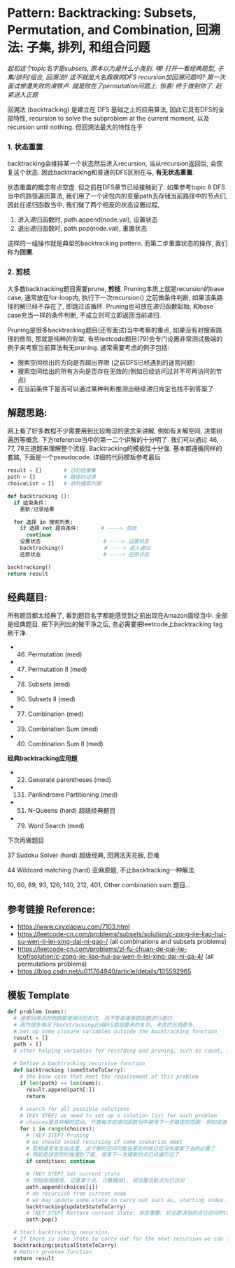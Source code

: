# Pattern: Backtracking: Subsets, Permutation, and Combination, 回溯法: 子集, 排列, 和组合问题
*起初这个topic名字是subsets, 原本以为是什么小类别. 嘿! 打开一看经典题型, 子集/排列/组合, 回溯法!! 这不就是大名鼎鼎的DFS recursion加回溯问题吗? 第一次面试惨遭失败的滑铁卢. 就是败在了permutation问题上. 惊喜! 终于做到你了. 赶紧进入正题*

回溯法 (backtracking) 是建立在 DFS 基础之上的应用算法, 因此它具有DFS的全部特性, recursion to solve the subproblem at the current moment, 以及recursion until nothing. 但回溯法最大的特性在于

### **1. 状态重置**
backtracking会维持某一个状态然后进入recursion, 当从recursion返回后, 会恢复这个状态. 因此backtracking和普通的DFS区别在与, **有无状态重置**.

状态重置的概念有点空虚. 但之前在DFS章节已经接触到了. 如果参考topic 8 DFS当中的路径遍历算法, 我们用了一个闭包内的变量path去存储当前路径中的节点们, 因此在递归函数当中, 我们做了两个相反的状态设置过程,

1. 进入递归函数时, path.append(node.val), 设置状态
2. 退出递归函数时, path.pop(node.val), 重置状态

这样的一组操作就是典型的backtracking pattern. 而第二步重置状态的操作, 我们称为**回溯**.

### **2. 剪枝**
大多数backtracking题目需要prune, **剪枝**. Pruning本质上就是recursion的base case, 通常放在for-loop内, 执行下一次recursion() 之前做条件判断, 如果该条路径的解已经不存在了, 即跳过该循环. Pruning也可放在递归函数起始, 和base case充当一样的条件判断, 不成立则可立即返回当前递归.

Pruning是很多backtracking题目(还有面试)当中考察的重点, 如果没有对搜索路径的修剪, 那就是纯粹的穷举, 有些leetcode题目(79)会专门设置非常测试极端的例子来考察当前算法有无pruning. 通常需要考虑的例子包括:

- 搜索空间给出的方向是否超出界限 (之前DFS已经遇到的迷宫问题)
- 搜索空间给出的所有方向是否存在无效的(例如已经访问过并不可再访问的节点)
- 在当前条件下是否可以通过某种判断推测出继续递归肯定也找不到答案了

## **解题思路:**

网上看了好多教程不少需要用到比较晦涩的感念来讲解, 例如有关解空间, 决策树遍历等概念. 下方reference当中的第一二个讲解的十分明了. 我们可以通过 46, 77, 78三道题来理解整个流程. Backtracking的模板性十分强. 基本都遵循同样的套路, 下面是一个pseudocode. 详细的代码模板参考最后.
```py
result = []       # 总的结果集
path = []         # 路径的记录
choiceList = []   # 总的搜索列表

def backtracking ():
  if 结束条件:
    更新/记录结果

  for 选择 in 搜索列表:
    if 选择 not 题目条件:       # ----> 剪枝
      continue
    设置状态                    # ----> 设置状态
    backtracking()             # ----> 进入递归
    还原状态                    # ----> 还原状态

backtracking()
return result
```

## **经典题目:**

所有题目都太经典了, 看到题目名字都能感觉到之前出现在Amazon面经当中. 全部是经典题目. 把下列列出的做干净之后, 务必需要把leetcode上backtracking tag刷干净.

- 46. Permutation (med)
- 47. Permutation II (med)
- 78. Subsets (med)
- 90. Subsets II (med)
- 77. Combination (med)
- 39. Combination Sum (med)
- 40. Combination Sum II (med)

**经典backtracking应用题**

- 22. Generate parentheses (med)
- 131. Panlindrome Partitioning (med)
- 51. N-Queens (hard) 超级经典题目
- 79. Word Search (med)

下次再做题目

37 Sudoku Solver (hard) 超级经典, 回溯法天花板, 巨难

44 Wildcard matching (hard) 亚麻原题, 不止backtracking一种解法

10, 60, 89, 93, 126, 140, 212, 401, Other combination sum 题目...

## **参考链接 Reference:**

- https://www.cxyxiaowu.com/7103.html
- https://leetcode-cn.com/problems/subsets/solution/c-zong-jie-liao-hui-su-wen-ti-lei-xing-dai-ni-gao-/ (all combinations and subsets problems)
- https://leetcode-cn.com/problems/zi-fu-chuan-de-pai-lie-lcof/solution/c-zong-jie-liao-hui-su-wen-ti-lei-xing-dai-ni-ga-4/ (all permutations problems)
- https://blog.csdn.net/u011764940/article/details/105592965


## **模板 Template**
```py
def problem (nums):
  # 通常回溯法的例题都使用闭包形式, 而不是直接原题函数进行递归.
  # 因为很多情况下backtracking比纯DFS题目要来的复杂, 考虑的东西更多.
  # Set up some closure variables outside the backtracking function
  result = []
  path = []
  # other helping variables for recording and pruning, such as count, ifUsed...

  # Define a backtracking recursive function
  def backtracking (someStateToCarry):
    # the base case that meet the requirement of this problem
    if len(path) == len(nums):
      result.append(path[:])
      return
    
    # search for all possible solutions
    # [KEY STEP] we need to set up a solution list for each problem
    # choices是总共解的空间, 代表每次在递归函数当中搜寻下一步路径的范围: 例如走迷宫就是四个方向
    for i in range(choices):
      # [KEY STEP] Pruning
      # we should avoid recursing if some scenarios meet
      # 剪枝通常发生在这里, 这个解的空间可能在某些时候已经没有搜索下去的必要了
      # 例如走迷宫的时候遇到了墙, 或者下一次搜索的点已经遍历过了
      if condition: continue

      # [KEY STEP] Set current state
      # 包括存储路径, 记录某个点, 计数器加1, 或设置当前点为已访问
      path.append(choices[i])
      # do recursion from current node
      # we may update some state to carry out such as, starting index...
      backtracking(updateStateToCarry)
      # [KEY STEP] Restore current state: 状态重置: 好比取消当前点已访问的tag...
      path.pop()

  # Start backtracking recursion.
  # If there is some state to carry out for the next recursion we can set it here
  backtracking(initialStateToCarry)
  # Return problem function
  return result
```